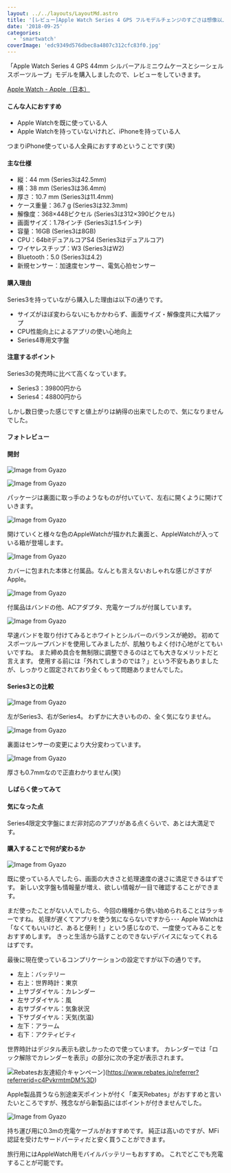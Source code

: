 ```yaml
---
layout: ../../layouts/LayoutMd.astro
title: '[レビュー]Apple Watch Series 4 GPS フルモデルチェンジのすごさは想像以上だった'
date: '2018-09-25'
categories:
  - 'smartwatch'
coverImage: 'edc9349d576dbec8a4807c312cfc83f0.jpg'
---
```


「Apple Watch Series 4 GPS 44mm シルバーアルミニウムケースとシーシェルスポーツループ」モデルを購入しましたので、レビューをしていきます。

[Apple Watch \- Apple（日本）](https://www.apple.com/jp/watch/)

#### こんな人におすすめ

- Apple Watchを既に使っている人
- Apple Watchを持っていないけれど、iPhoneを持っている人

つまりiPhone使っている人全員におすすめということです(笑)

#### 主な仕様

- 縦：44 mm (Series3は42.5mm)
- 横：38 mm (Series3は36.4mm)
- 厚さ：10.7 mm (Series3は11.4mm)
- ケース重量：36.7 g (Series3は32.3mm)
- 解像度：368×448ピクセル (Series3は312×390ピクセル)
- 画面サイズ：1.78インチ (Series3は1.5インチ)
- 容量：16GB (Series3は8GB)
- CPU：64bitデュアルコアS4 (Series3はデュアルコア)
- ワイヤレスチップ：W3 (Series3はW2)
- Bluetooth：5.0 (Series3は4.2)
- 新規センサー：加速度センサー、電気心拍センサー

#### 購入理由

Series3を持っていながら購入した理由は以下の通りです。

- サイズがほぼ変わらないにもかかわらず、画面サイズ・解像度共に大幅アップ
- CPU性能向上によるアプリの使い心地向上
- Series4専用文字盤

#### 注意するポイント

Series3の発売時に比べて高くなっています。

- Series3：39800円から
- Series4：48800円から

しかし数日使った感じですと値上がりは納得の出来でしたので、気になりませんでした。

#### フォトレビュー

#### 開封

![Image from Gyazo](/archive/images/483f02166bd148bc4f820d5c8d6d1a42.jpg)

![Image from Gyazo](/archive/images/ad174036f175b8193cb58829e583d2e8.jpg)

パッケージは裏面に取っ手のようなものが付いていて、左右に開くように開けていきます。

![Image from Gyazo](/archive/images/9032bad8e54dfbbcb2f9ebf3b9031304.jpg)

開けていくと様々な色のAppleWatchが描かれた裏面と、AppleWatchが入っている箱が登場します。

![Image from Gyazo](/archive/images/b5ad4e726a4626204f889360e639ada1.jpg)

カバーに包まれた本体と付属品。なんとも言えないおしゃれな感じがさすがApple。

![Image from Gyazo](/archive/images/b283e2d0e087e9e1847411c714e89b64.jpg)

付属品はバンドの他、ACアダプタ、充電ケーブルが付属しています。

![Image from Gyazo](/archive/images/b0e8ed641b03e70c54f0e9c5bce39c1c.jpg)

早速バンドを取り付けてみるとホワイトとシルバーのバランスが絶妙。 初めてスポーツループバンドを使用してみましたが、肌触りもよく付け心地がとてもいいですね。 また締め具合を無制限に調整できるのはとても大きなメリットだと言えます。 使用する前には「外れてしまうのでは？」という不安もありましたが、しっかりと固定されており全くもって問題ありませんでした。

#### Series3との比較

![Image from Gyazo](/archive/images/e826a489f53d77268eb1fdf73a2b9708.jpg)

左がSeries3、右がSeries4。 わずかに大きいものの、全く気になりません。

![Image from Gyazo](/archive/images/962b02cf50d04c6f4b8d822d62761c0f.jpg)

裏面はセンサーの変更により大分変わっています。

![Image from Gyazo](/archive/images/b2d565bb9a222495f3e59ac23aeac114.jpg)

厚さも0.7mmなので正直わかりません(笑)

#### しばらく使ってみて

#### 気になった点

Series4限定文字盤にまだ非対応のアプリがある点くらいで、あとは大満足です。

#### 購入することで何が変わるか

![Image from Gyazo](/archive/images/edc9349d576dbec8a4807c312cfc83f0.jpg)

既に使っている人でしたら、画面の大きさと処理速度の速さに満足できるはずです。 新しい文字盤も情報量が増え、欲しい情報が一目で確認することができます。

まだ使ったことがない人でしたら、今回の機種から使い始められることはラッキーですね。 処理が遅くてアプリを使う気にならないですから･･･ Apple Watchは「なくてもいいけど、あると便利！」という感じなので、一度使ってみることをおすすめします。 きっと生活から話すことのできないデバイスになってくれるはずです。

最後に現在使っているコンプリケーションの設定ですが以下の通りです。

- 左上：バッテリー
- 右上：世界時計：東京
- 上サブダイヤル：カレンダー
- 左サブダイヤル：風
- 右サブダイヤル：気象状況
- 下サブダイヤル：天気(気温)
- 左下：アラーム
- 右下：アクティビティ

世界時計はデジタル表示も欲しかったので使っています。 カレンダーでは「ロック解除でカレンダーを表示」の部分に次の予定が表示されます。

![Rebatesお友達紹介キャンペーン](/archive/images/rebates-banner_520x88px_02.png)](https://www.rebates.jp/referrer?referrerid=c4PvkrmtmDM%3D)

Apple製品買うなら別途楽天ポイントが付く「楽天Rebates」がおすすめと言いたいところですが、残念ながら新製品にはポイントが付きませんでした。

![Image from Gyazo](/archive/images/ace2e7dbad179315ba2c3aac82f4272b.png)

<div data-vc_mylinkbox_id="889318591"></div>

持ち運び用に0.3mの充電ケーブルがおすすめです。 純正は高いのですが、MFi認証を受けたサードパーティだと安く買うことができます。

<div data-vc_mylinkbox_id="889318592"></div>

旅行用にはAppleWatch用モバイルバッテリーもおすすめ。 これでどこでも充電することが可能です。
